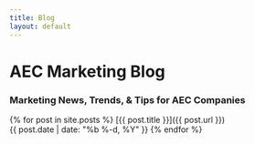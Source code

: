 ```yaml
---
title: Blog
layout: default
---
```


# AEC Marketing Blog

### Marketing News, Trends, & Tips for AEC Companies

{% for post in site.posts %}
  [{{ post.title }}]({{ post.url }})  
  {{ post.date | date: "%b %-d, %Y" }}
{% endfor %}

<!-- • [Is Your Marketing Automation Ruining Your Client's Experience?](https://medium.com/@zac_heisey/is-your-marketing-automation-ruining-your-clients-experience-db26e2317393)

• [It's 2016: Are We Doing Real Company Sh*t Yet?](https://medium.com/@zac_heisey/its-2016-are-we-doing-real-company-sh-t-yet-a3f995bd63ed)

• [The Dimensions Tab - AdWords' Hidden Treasure](https://medium.com/@zac_heisey/the-dimensions-tab-adwords-hidden-treasure-5a1d830ace96)

• [What Your Website is Telling Visitors About Your Brand](https://medium.com/@zac_heisey/what-your-website-is-telling-visitors-about-your-brand-143a87de2096)

• [Why Pay-for-Performance SEM Doesn't Make Sense](https://medium.com/@zac_heisey/why-pay-for-performance-sem-doesnt-make-sense-d2206052b94f) -->

